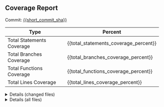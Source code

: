 ## Coverage Report
Commit: [{{short_commit_sha}}]({{commit_link}})

| Type                      | Percent                               |
|---------------------------|---------------------------------------|
| Total Statements Coverage | {{total_statements_coverage_percent}} |
| Total Branches Coverage   | {{total_branches_coverage_percent}}   |
| Total Functions Coverage  | {{total_functions_coverage_percent}}  |
| Total Lines Coverage      | {{total_lines_coverage_percent}}      |

<details>
<summary>Details (changed files)</summary>
{{changed_files_coverage_table}}
</details>
<details>
<summary>Details (all files)</summary>
{{files_coverage_table}}
</details>
